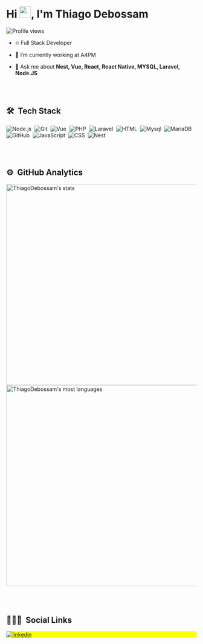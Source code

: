 <h1 align="left">Hi <img src="https://raw.githubusercontent.com/kaueMarques/kaueMarques/master/hi.gif" width="30px">, I'm Thiago Debossam</h1>
<p align="left"> <img src="https://komarev.com/ghpvc/?username=ThiagoDebossam&color=yellow" alt="Profile views" /> </p>

- 🔥 Full Stack Developer
- 🔭 I’m currently working at A4PM

- 💬 Ask me about **Nest, Vue, React, React Native, MYSQL, Laravel,  Node.JS**

<br><br>

## 🛠 &nbsp;Tech Stack

![Node.js](https://img.shields.io/badge/-Node.js-05122A?style=flat&logo=node.js)&nbsp;
![Git](https://img.shields.io/badge/-Git-05122A?style=flat&logo=git)&nbsp;
![Vue](https://img.shields.io/badge/-Vue.js-05122A?style=flat&logo=vue.js)&nbsp;
![PHP](https://img.shields.io/badge/-PHP-05122A?style=flat&logo=PHP)&nbsp;
![Laravel](https://img.shields.io/badge/-Laravel-05122A?style=flat&logo=laravel)&nbsp;
![HTML](https://img.shields.io/badge/-HTML-05122A?style=flat&logo=HTML5)&nbsp;
![Mysql](https://img.shields.io/badge/-MySql-05122A?style=flat&logo=mysql)&nbsp;
![MariaDB](https://img.shields.io/badge/-MariaDB-05122A?style=flat&logo=mariadb)&nbsp;
![GitHub](https://img.shields.io/badge/-GitHub-05122A?style=flat&logo=github)&nbsp;
![JavaScript](https://img.shields.io/badge/-JavaScript-05122A?style=flat&logo=javascript)&nbsp;
![CSS](https://img.shields.io/badge/-CSS-05122A?style=flat&logo=CSS3&logoColor=1572B6)&nbsp;
![Nest](https://img.shields.io/badge/-NestJs-05122A?style=flat&logo=nest.js)&nbsp;

<br><br>

## ⚙️ &nbsp;GitHub Analytics

<p align="left">
<img width="530em" src="https://github-readme-stats.vercel.app/api?username=ThiagoDebossam&show_icons=true&theme=vision-friendly-dark" alt="ThiagoDebossam's stats"/>
<img width="530em" src="https://github-readme-stats.vercel.app/api/top-langs/?username=ThiagoDebossam&layout=compact&theme=vision-friendly-dark" alt="ThiagoDebossam's most languages"/>
</p>

<br><br>

## 👨🏽‍🦲 &nbsp;Social Links

<p align="left" style="background:yellow">

<a href="https://www.linkedin.com/in/thiago-debossam-ba87241b3/" target="_blank">
  <img align="center" src="https://img.shields.io/badge/-thiago-debossam-05122A?style=flat&logo=linkedin" alt="linkedin"/>
</a>
</p>


